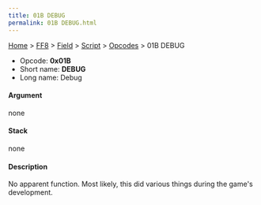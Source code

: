 ```yaml
---
title: 01B DEBUG
permalink: 01B DEBUG.html
---
```


[Home](../../../../Main%20Page.md) > [FF8](../../../../FF8.md) > [Field](../../../Field.md) > [Script](../../Script.md) > [Opcodes](../Opcodes.md) > 01B DEBUG

-   Opcode: **0x01B**
-   Short name: **DEBUG**
-   Long name: Debug

#### Argument

none

#### Stack

none

#### Description

No apparent function. Most likely, this did various things during the
game's development.
